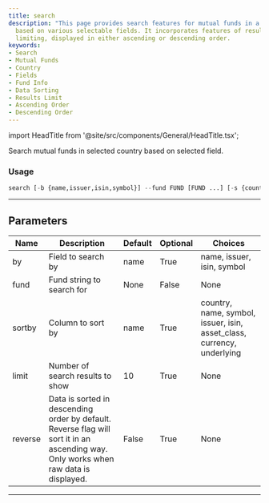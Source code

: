 ```yaml
---
title: search
description: "This page provides search features for mutual funds in a selected country"
  based on various selectable fields. It incorporates features of result sorting and
  limiting, displayed in either ascending or descending order.
keywords:
- Search
- Mutual Funds
- Country
- Fields
- Fund Info
- Data Sorting
- Results Limit
- Ascending Order
- Descending Order
---
```


import HeadTitle from '@site/src/components/General/HeadTitle.tsx';

<HeadTitle title="funds /search - Reference | OpenBB Terminal Docs" />

Search mutual funds in selected country based on selected field.

### Usage

```python
search [-b {name,issuer,isin,symbol}] --fund FUND [FUND ...] [-s {country,name,symbol,issuer,isin,asset_class,currency,underlying}] [-l LIMIT] [-r]
```

---

## Parameters

| Name | Description | Default | Optional | Choices |
| ---- | ----------- | ------- | -------- | ------- |
| by | Field to search by | name | True | name, issuer, isin, symbol |
| fund | Fund string to search for | None | False | None |
| sortby | Column to sort by | name | True | country, name, symbol, issuer, isin, asset_class, currency, underlying |
| limit | Number of search results to show | 10 | True | None |
| reverse | Data is sorted in descending order by default. Reverse flag will sort it in an ascending way. Only works when raw data is displayed. | False | True | None |

---
